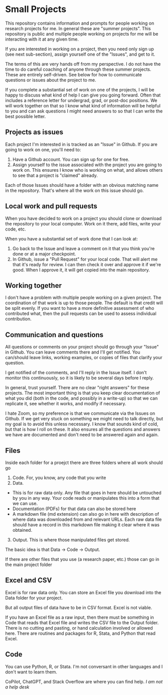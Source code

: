 # Small Projects
This repository contains information and prompts for people working on research projects for me. In general these are "summer projects". This repository is public and multiple people working on projects for me will be interacting with it at any given time. 

If you are interested in working on a project, then you need only sign up (see next sub-section), assign yourself one of the "Issues", and get to it. 

The terms of this are very hands off from my perspective. I do not have the time to do careful coaching of anyone through these summer projects. These are entirely self-driven. See below for how to communicate questions or issues about the project to me. 

If you complete a substantial set of work on one of the projects, I will be happy to discuss what kind of help I can give you going forward. Often that includes a reference letter for undergrad, grad, or post-doc positions. We will work together on that so I know what kind of information will be helpful to you and can ask questions I might need answers to so that I can write the best possible letter. 

## Projects as issues
Each project I'm interested in is tracked as an "Issue" in Github. If you are going to work on one, you'll need to:

1. Have a Github account. You can sign up for one for free. 
2. Assign yourself to the issue associated with the project you are going to work on. This ensures I know who is working on what, and allows others to see that a project is "claimed" already. 

Each of those Issues should have a folder with an obvious matching name in the repository. That's where all the work on this issue should go.

## Local work and pull requests
When you have decided to work on a project you should clone or download the repository to your local computer. Work on it there, add files, write your code, etc. 

When you have a substantial set of work done that I can look at:
1. Go back to the Issue and leave a comment on it that you think you're done or at a major checkpoint.
2. In Github, issue a "Pull Request" for your local code. That will alert me that it's ready for review. I can then check it over and approve it if we're good. When I approve it, it will get copied into the main repository. 

## Working together
I don't have a problem with multiple people working on a given project. The coordination of that work is up to those people. The default is that credit will be split evenly. If you want to have a more definitive assessment of who contributed what, then the pull requests can be used to assess individual contribution. 

## Communication and questions
All questions or comments on your project should go through your "Issue" in Github. You can leave comments there and I'll get notified. You can/should leave links, working examples, or copies of files that clarify your question.

I get notified of the comments, and I'll reply in the Issue itself. I don't monitor this continuously, so it is likely to be several days before I reply. 

In general, trust yourself. There are no clear "right answers" for these projects. The most important thing is that you keep clear documentation of what you did (both in the code, and possibly in a write-up) so that we can replicate it, see whether it works, and modify if necessary. 

I hate Zoom, so my preference is that we communicate via the Issues on Github. If we get very stuck on something we might need to talk directly, but my goal is to avoid this unless necessary. I know that sounds kind of cold, but that is how I roll on these. It also ensures all the questions and answers we have are documented and don't need to be answered again and again.

## Files
Inside each folder for a proejct there are three folders where all work should go

1. Code. For, you know, any code that you write
2. Data. 
  - This is for raw data only. Any file that goes in here should be untouched by you in any way. Your code reads or manipulates this into a form that we can use. 
  - Documentation (PDFs) for that data can also be stored here
  - A markdown file (md extension) can also go in here with description of where data was downloaded from and relevant URLs. Each raw data file should have a record in this markdown file making it clear where it was obtained.
3. Output. This is where those manipulated files get stored. 

The basic idea is that Data -> Code -> Output. 

If there are other files that you use (a research paper, etc.) those can go in the main project folder

## Excel and CSV
Excel is for raw data only. You can store an Excel file you download into the Data folder for your project. 

But all output files of data have to be in CSV format. Excel is not viable. 

If you have an Excel file as a raw input, then there must be something in Code that reads that Excel file and writes the CSV file to the Output folder. There is no cutting and pasting, or hand calculation involved or allowed here. There are routines and packages for R, Stata, and Python that read Excel. 


## Code
You can use Python, R, or Stata. I'm not conversant in other languages and I don't want to learn them. 

CoPilot, ChatGPT, and Stack Overflow are where you can find help. *I am not a help desk*


